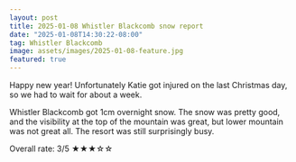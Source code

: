 ```yaml
---
layout: post
title: 2025-01-08 Whistler Blackcomb snow report
date: "2025-01-08T14:30:22-08:00"
tag: Whistler Blackcomb
image: assets/images/2025-01-08-feature.jpg
featured: true
---
```


Happy new year! Unfortunately Katie got injured on the last Christmas day, so we had to wait for about a week.

Whistler Blackcomb got 1cm overnight snow. The snow was pretty good, and the visibility at the top of the mountain was great, but lower mountain was not great all.
The resort was still surprisingly busy.

Overall rate: 3/5 ★★★☆☆
